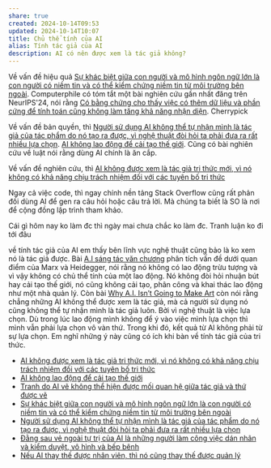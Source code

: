 ```yaml
---
share: true
created: 2024-10-14T09:53
updated: 2024-10-14T10:07
title: Chủ thể tính của AI
alias: Tính tác giả của AI
description: AI có nên được xem là tác giả không?
---
```

Về vấn đề hiệu quả [Sự khác biệt giữa con người và mô hình ngôn ngữ lớn là con người có niềm tin và có thể kiểm chứng niềm tin từ môi trường bên ngoài](./S%E1%BB%B1%20kh%C3%A1c%20bi%E1%BB%87t%20gi%E1%BB%AFa%20con%20ng%C6%B0%E1%BB%9Di%20v%C3%A0%20m%C3%B4%20h%C3%ACnh%20ng%C3%B4n%20ng%E1%BB%AF%20l%E1%BB%9Bn%20l%C3%A0%20con%20ng%C6%B0%E1%BB%9Di%20c%C3%B3%20ni%E1%BB%81m%20tin%20v%C3%A0%20c%C3%B3%20th%E1%BB%83%20ki%E1%BB%83m%20ch%E1%BB%A9ng%20ni%E1%BB%81m%20tin%20t%E1%BB%AB%20m%C3%B4i%20tr%C6%B0%E1%BB%9Dng%20b%C3%AAn%20ngo%C3%A0i.md). Computerphile có tóm tắt một bài nghiên cứu gần nhất đăng trên NeurIPS'24, nói rằng [Có bằng chứng cho thấy việc có thêm dữ liệu và phần cứng để tính toán cũng không làm tăng khả năng nhận diện](../C%C3%B3%20b%E1%BA%B1ng%20ch%E1%BB%A9ng%20cho%20th%E1%BA%A5y%20vi%E1%BB%87c%20c%C3%B3%20th%C3%AAm%20d%E1%BB%AF%20li%E1%BB%87u%20v%C3%A0%20ph%E1%BA%A7n%20c%E1%BB%A9ng%20%C4%91%E1%BB%83%20t%C3%ADnh%20to%C3%A1n%20c%C5%A9ng%20kh%C3%B4ng%20l%C3%A0m%20t%C4%83ng%20kh%E1%BA%A3%20n%C4%83ng%20nh%E1%BA%ADn%20di%E1%BB%87n.md). Cherrypick

Về vấn đề bản quyền, thì [Người sử dụng AI không thể tự nhận mình là tác giả của tác phẩm do nó tạo ra được, vì nghệ thuật đòi hỏi ta phải đưa ra rất nhiều lựa chọn](./Ng%C6%B0%E1%BB%9Di%20s%E1%BB%AD%20d%E1%BB%A5ng%20AI%20kh%C3%B4ng%20th%E1%BB%83%20t%E1%BB%B1%20nh%E1%BA%ADn%20m%C3%ACnh%20l%C3%A0%20t%C3%A1c%20gi%E1%BA%A3%20c%E1%BB%A7a%20t%C3%A1c%20ph%E1%BA%A9m%20do%20n%C3%B3%20t%E1%BA%A1o%20ra%20%C4%91%C6%B0%E1%BB%A3c,%20v%C3%AC%20ngh%E1%BB%87%20thu%E1%BA%ADt%20%C4%91%C3%B2i%20h%E1%BB%8Fi%20ta%20ph%E1%BA%A3i%20%C4%91%C6%B0a%20ra%20r%E1%BA%A5t%20nhi%E1%BB%81u%20l%E1%BB%B1a%20ch%E1%BB%8Dn.md). [AI không lao động để cải tạo thế giới](./AI%20kh%C3%B4ng%20lao%20%C4%91%E1%BB%99ng%20%C4%91%E1%BB%83%20c%E1%BA%A3i%20t%E1%BA%A1o%20th%E1%BA%BF%20gi%E1%BB%9Bi.md). Cũng có bài nghiên cứu về luật nói rằng dùng AI chính là ăn cắp. 

Về vấn đề nghiên cứu, thì [AI không được xem là tác giả tri thức mới, vì nó không có khả năng chịu trách nhiệm đối với các tuyên bố tri thức](./AI%20kh%C3%B4ng%20%C4%91%C6%B0%E1%BB%A3c%20xem%20l%C3%A0%20t%C3%A1c%20gi%E1%BA%A3%20tri%20th%E1%BB%A9c%20m%E1%BB%9Bi,%20v%C3%AC%20n%C3%B3%20kh%C3%B4ng%20c%C3%B3%20kh%E1%BA%A3%20n%C4%83ng%20ch%E1%BB%8Bu%20tr%C3%A1ch%20nhi%E1%BB%87m%20%C4%91%E1%BB%91i%20v%E1%BB%9Bi%20c%C3%A1c%20tuy%C3%AAn%20b%E1%BB%91%20tri%20th%E1%BB%A9c.md)

Ngay cả việc code, thì ngay chính nền tảng Stack Overflow cũng rất phản đối dùng AI để gen ra câu hỏi hoặc câu trả lời. Mà chúng ta biết là SO là nơi để cộng đồng lập trình tham khảo. 

Cái gì hôm nay ko làm đc thì ngày mai chưa chắc ko làm đc. 
Tranh luận ko đi tới đâu

về tính tác giả của AI em thấy bên lĩnh vực nghệ thuật cũng bảo là ko xem nó là tác giả được. Bài [A.I sáng tác văn chương](https://ducanhwriter.substack.com/p/ai-sang-tac-van-chuong) phân tích vấn đề dưới quan điểm của Marx và Heidegger, nói rằng nó không có lao động trừu tượng và vì vậy không có chủ thể tính của một lao động. Nó không đòi hỏi nhuận bút hay cải tạo thế giới, nó cũng không cải tạo, phân công và khai thác lao động như một nhà quản lý. Còn bài [Why A.I. Isn’t Going to Make Art](https://www.newyorker.com/culture/the-weekend-essay/why-ai-isnt-going-to-make-art) còn nói rằng chẳng những AI không thể được xem là tác giả, mà cả người sử dụng nó cũng không thể tự nhận mình là tác giả luôn. Bởi vì nghệ thuật là việc lựa chọn. Dù trong lúc lao động mình không để ý vào việc mình lựa chọn thì mình vẫn phải lựa chọn vô vàn thứ. Trong khi đó, kết quả từ AI không phải từ sự lựa chọn. Em nghĩ những ý này cũng có ích khi bàn về tính tác giả của tri thức.

- [AI không được xem là tác giả tri thức mới, vì nó không có khả năng chịu trách nhiệm đối với các tuyên bố tri thức](./AI%20kh%C3%B4ng%20%C4%91%C6%B0%E1%BB%A3c%20xem%20l%C3%A0%20t%C3%A1c%20gi%E1%BA%A3%20tri%20th%E1%BB%A9c%20m%E1%BB%9Bi,%20v%C3%AC%20n%C3%B3%20kh%C3%B4ng%20c%C3%B3%20kh%E1%BA%A3%20n%C4%83ng%20ch%E1%BB%8Bu%20tr%C3%A1ch%20nhi%E1%BB%87m%20%C4%91%E1%BB%91i%20v%E1%BB%9Bi%20c%C3%A1c%20tuy%C3%AAn%20b%E1%BB%91%20tri%20th%E1%BB%A9c.md)
- [AI không lao động để cải tạo thế giới](./AI%20kh%C3%B4ng%20lao%20%C4%91%E1%BB%99ng%20%C4%91%E1%BB%83%20c%E1%BA%A3i%20t%E1%BA%A1o%20th%E1%BA%BF%20gi%E1%BB%9Bi.md)
- [Tranh do AI vẽ không thể hiện được mối quan hệ giữa tác giả và thứ được vẽ](./Tranh%20do%20AI%20v%E1%BA%BD%20kh%C3%B4ng%20th%E1%BB%83%20hi%E1%BB%87n%20%C4%91%C6%B0%E1%BB%A3c%20m%E1%BB%91i%20quan%20h%E1%BB%87%20gi%E1%BB%AFa%20t%C3%A1c%20gi%E1%BA%A3%20v%C3%A0%20th%E1%BB%A9%20%C4%91%C6%B0%E1%BB%A3c%20v%E1%BA%BD.md)
- [Sự khác biệt giữa con người và mô hình ngôn ngữ lớn là con người có niềm tin và có thể kiểm chứng niềm tin từ môi trường bên ngoài](./S%E1%BB%B1%20kh%C3%A1c%20bi%E1%BB%87t%20gi%E1%BB%AFa%20con%20ng%C6%B0%E1%BB%9Di%20v%C3%A0%20m%C3%B4%20h%C3%ACnh%20ng%C3%B4n%20ng%E1%BB%AF%20l%E1%BB%9Bn%20l%C3%A0%20con%20ng%C6%B0%E1%BB%9Di%20c%C3%B3%20ni%E1%BB%81m%20tin%20v%C3%A0%20c%C3%B3%20th%E1%BB%83%20ki%E1%BB%83m%20ch%E1%BB%A9ng%20ni%E1%BB%81m%20tin%20t%E1%BB%AB%20m%C3%B4i%20tr%C6%B0%E1%BB%9Dng%20b%C3%AAn%20ngo%C3%A0i.md)
- [Người sử dụng AI không thể tự nhận mình là tác giả của tác phẩm do nó tạo ra được, vì nghệ thuật đòi hỏi ta phải đưa ra rất nhiều lựa chọn](./Ng%C6%B0%E1%BB%9Di%20s%E1%BB%AD%20d%E1%BB%A5ng%20AI%20kh%C3%B4ng%20th%E1%BB%83%20t%E1%BB%B1%20nh%E1%BA%ADn%20m%C3%ACnh%20l%C3%A0%20t%C3%A1c%20gi%E1%BA%A3%20c%E1%BB%A7a%20t%C3%A1c%20ph%E1%BA%A9m%20do%20n%C3%B3%20t%E1%BA%A1o%20ra%20%C4%91%C6%B0%E1%BB%A3c,%20v%C3%AC%20ngh%E1%BB%87%20thu%E1%BA%ADt%20%C4%91%C3%B2i%20h%E1%BB%8Fi%20ta%20ph%E1%BA%A3i%20%C4%91%C6%B0a%20ra%20r%E1%BA%A5t%20nhi%E1%BB%81u%20l%E1%BB%B1a%20ch%E1%BB%8Dn.md)
- [Đằng sau vẻ ngoài tự trị của AI là những người làm công việc dán nhãn và kiểm duyệt, vô hình và bếp bênh](./%C4%90%E1%BA%B1ng%20sau%20v%E1%BA%BB%20ngo%C3%A0i%20t%E1%BB%B1%20tr%E1%BB%8B%20c%E1%BB%A7a%20AI%20l%C3%A0%20nh%E1%BB%AFng%20ng%C6%B0%E1%BB%9Di%20l%C3%A0m%20c%C3%B4ng%20vi%E1%BB%87c%20d%C3%A1n%20nh%C3%A3n%20v%C3%A0%20ki%E1%BB%83m%20duy%E1%BB%87t,%20v%C3%B4%20h%C3%ACnh%20v%C3%A0%20b%E1%BA%BFp%20b%C3%AAnh.md)
- [Nếu AI thay thế được nhân viên, thì nó cũng thay thế được quản lý](./N%E1%BA%BFu%20AI%20thay%20th%E1%BA%BF%20%C4%91%C6%B0%E1%BB%A3c%20nh%C3%A2n%20vi%C3%AAn,%20th%C3%AC%20n%C3%B3%20c%C5%A9ng%20thay%20th%E1%BA%BF%20%C4%91%C6%B0%E1%BB%A3c%20qu%E1%BA%A3n%20l%C3%BD.md)

